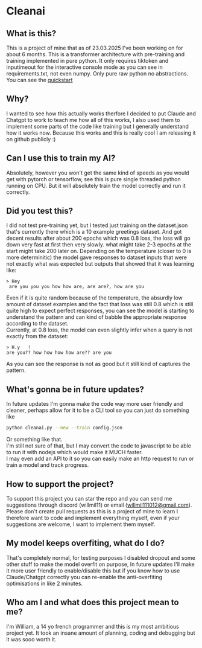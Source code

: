 # Cleanai
## What is this?
This is a project of mine that as of 23.03.2025 I've been working on for about 6 months. This is a transformer architecture with pre-training and training implemented in pure python. It only requires tiktoken and inputimeout for the interactive console mode as you can see in requirements.txt, not even numpy. Only pure raw python no abstractions. You can see the <a href="./quickstart.md">quickstart</a>

## Why?
I wanted to see how this actually works therfore I decided to put Claude and Chatgpt to work to teach me how all of this works, I also used them to implement some parts of the code like training but I generally understand how it works now. Because this works and this is really cool I am releasing it on github publicly :)

## Can I use this to train my AI?
Absolutely, however you won't get the same kind of speeds as you would get with pytorch or tensorflow, see this is pure single threaded python running on CPU. But it will absolutely train the model correctly and run it correctly.

## Did you test this?
I did not test pre-training yet, but I tested just training on the dataset.json that's currently there which is a 10 example greetings dataset. And got decent results after about 200 epochs which was 0.8 loss, the loss will go down very fast at first then very slowly. what might take 2-3 epochs at the start might take 200 later on. Depending on the temperature (closer to 0 is more determinitic) the model gave responses to dataset inputs that were not exactly what was expected but outputs that showed that it was learning like:
```
> Hey
 are you you you how how are, are are?, how are you
```
Even if it is quite random because of the temperature, the absurdly low amount of dataset examples and the fact that loss was still 0.8 which is still quite high to expect perfect responses, you can see the model is starting to understand the pattern and can kind of babble the appropriate response according to the dataset.
<br>
Currently, at 0.8 loss, the model can even slightly infer when a query is not exactly from the dataset:
```
> H.y   !
are you?? how how how how are?? are you
```
As you can see the response is not as good but it still kind of captures the pattern.

## What's gonna be in future updates?
In future updates I'm gonna make the code way more user friendly and cleaner, perhaps allow for it to be a CLI tool so you can just do something like
```bash
python cleanai.py --new --train config.json
```
Or something like that.
<br>
I'm still not sure of that, but I may convert the code to javascript to be able to run it with nodejs which would make it MUCH faster.
<br>
I may even add an API to it so you can easily make an http request to run or train a model and track progress.

## How to support the project?
To support this project you can star the repo and you can send me suggestions through discord (willmil11) or email (willmil111012@gmail.com). Please don't create pull requests as this is a project of mine to learn I therefore want to code and implement everything myself, even if your suggestions are welcome, I want to implement them myself.

## My model keeps overfiting, what do I do?
That's completely normal, for testing purposes I disabled dropout and some other stuff to make the model overfit on purpose, In future updates I'll make it more user friendly to enable/disable this but if you know how to use Claude/Chatgpt correctly you can re-enable the anti-overfiting optimisations in like 2 minutes. 

## Who am I and what does this project mean to me?
I'm William, a 14 yo french programmer and this is my most ambitious project yet. It took an insane amount of planning, coding and debugging but it was sooo worth it.